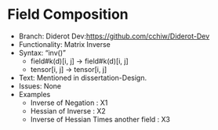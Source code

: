 # Field Composition 
* Branch: Diderot Dev:https://github.com/cchiw/Diderot-Dev
* Functionality: Matrix Inverse 
* Syntax: “inv()”
    - field#k(d)[i, j] → field#k(d)[i, j]
    - tensor[i, j] → tensor[i, j] 
* Text: Mentioned in dissertation-Design. 
* Issues: None
* Examples
    - Inverse of Negation  : X1
    - Hessian of Inverse  : X2
    - Inverse of Hessian Times another field  : X3